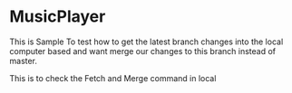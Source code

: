 # MusicPlayer

This is Sample To test how to get the latest branch changes into the local computer based and want merge our changes to this branch instead of master.

This is to check the Fetch and Merge command in local
